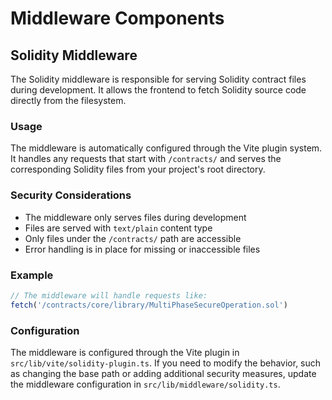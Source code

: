 # Middleware Components

## Solidity Middleware

The Solidity middleware is responsible for serving Solidity contract files during development. It allows the frontend to fetch Solidity source code directly from the filesystem.

### Usage

The middleware is automatically configured through the Vite plugin system. It handles any requests that start with `/contracts/` and serves the corresponding Solidity files from your project's root directory.

### Security Considerations

- The middleware only serves files during development
- Files are served with `text/plain` content type
- Only files under the `/contracts/` path are accessible
- Error handling is in place for missing or inaccessible files

### Example

```typescript
// The middleware will handle requests like:
fetch('/contracts/core/library/MultiPhaseSecureOperation.sol')
```

### Configuration

The middleware is configured through the Vite plugin in `src/lib/vite/solidity-plugin.ts`. If you need to modify the behavior, such as changing the base path or adding additional security measures, update the middleware configuration in `src/lib/middleware/solidity.ts`. 